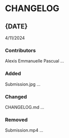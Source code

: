 # CHANGELOG

## {DATE}
4/11/2024
### Contributors
Alexis Emmanuelle Pascual
...

### Added
Submission.jpg
...

### Changed
CHANGELOG.md
...

### Removed
Submission.mp4
...
